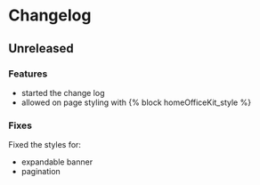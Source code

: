 # Changelog

## Unreleased

### Features

* started the change log
* allowed on page styling with {% block homeOfficeKit_style %}

### Fixes

Fixed the styles for:

* expandable banner
* pagination
